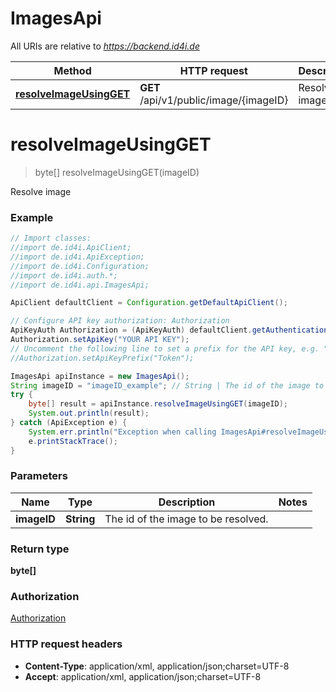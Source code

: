 # ImagesApi

All URIs are relative to *https://backend.id4i.de*

Method | HTTP request | Description
------------- | ------------- | -------------
[**resolveImageUsingGET**](ImagesApi.md#resolveImageUsingGET) | **GET** /api/v1/public/image/{imageID} | Resolve image


<a name="resolveImageUsingGET"></a>
# **resolveImageUsingGET**
> byte[] resolveImageUsingGET(imageID)

Resolve image

### Example
```java
// Import classes:
//import de.id4i.ApiClient;
//import de.id4i.ApiException;
//import de.id4i.Configuration;
//import de.id4i.auth.*;
//import de.id4i.api.ImagesApi;

ApiClient defaultClient = Configuration.getDefaultApiClient();

// Configure API key authorization: Authorization
ApiKeyAuth Authorization = (ApiKeyAuth) defaultClient.getAuthentication("Authorization");
Authorization.setApiKey("YOUR API KEY");
// Uncomment the following line to set a prefix for the API key, e.g. "Token" (defaults to null)
//Authorization.setApiKeyPrefix("Token");

ImagesApi apiInstance = new ImagesApi();
String imageID = "imageID_example"; // String | The id of the image to be resolved.
try {
    byte[] result = apiInstance.resolveImageUsingGET(imageID);
    System.out.println(result);
} catch (ApiException e) {
    System.err.println("Exception when calling ImagesApi#resolveImageUsingGET");
    e.printStackTrace();
}
```

### Parameters

Name | Type | Description  | Notes
------------- | ------------- | ------------- | -------------
 **imageID** | **String**| The id of the image to be resolved. |

### Return type

**byte[]**

### Authorization

[Authorization](../README.md#Authorization)

### HTTP request headers

 - **Content-Type**: application/xml, application/json;charset=UTF-8
 - **Accept**: application/xml, application/json;charset=UTF-8

